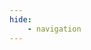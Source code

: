 ```yaml
---
hide: 
    - navigation
---
```


<object data="../assets/CV_English_short.pdf" type="application/pdf" height= "500" width="100%">
</object>